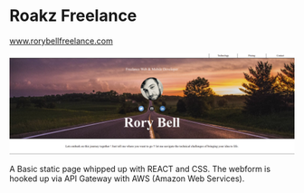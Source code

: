 # Roakz Freelance

www.rorybellfreelance.com

![Roakz freelance Homepage](./public/freelance.png)

A Basic static page whipped up with REACT and CSS. The webform is hooked up via API Gateway with AWS (Amazon Web Services).
